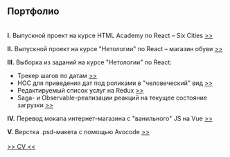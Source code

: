 ## Портфолио
\
**I.** Выпускной проект на курсе HTML Academy по React &ndash; Six Cities [>>](six-cities)

**II.** Выпускной проект на курсе "Нетологии" по React &ndash; магазин обуви [>>](bosa-noga)

**III.** Выборка из заданий на курсе "Нетологии" по React:
* Трекер шагов по датам [>>](netology-highlights/form)
* HOC для приведения дат под роликами в "человеческий" вид [>>](netology-highlights/hoc)
* Редактируемый список услуг на Redux [>>](netology-highlights/redux)
* Saga- и Observable-реализации реакций на текущее состояние загрузки [>>](netology-highlights/saga_&_observable)

**IV.** Перевод мокапа интернет-магазина с "ванильного" JS на Vue  [>>](vanilla-2-vue-basics)

**V.** Верстка .psd-макета с помощью Avocode [>>](avocode-basics)
\
\
[>> CV <<](cv_вания_каракасиян_react-разработчик.pdf)
